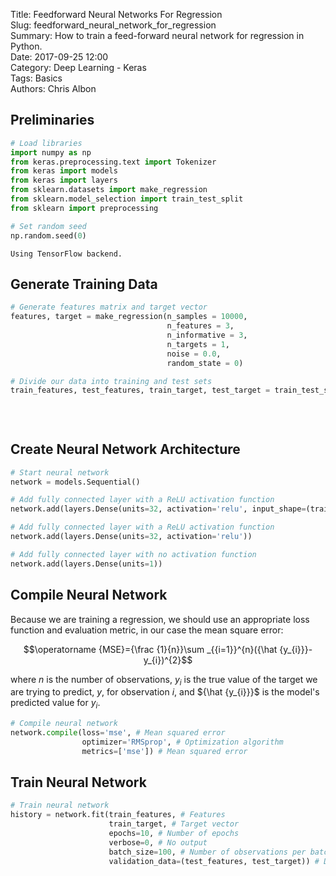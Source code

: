 Title: Feedforward Neural Networks For Regression    
Slug: feedforward_neural_network_for_regression    
Summary: How to train a feed-forward neural network for regression in Python.    
Date: 2017-09-25 12:00  
Category: Deep Learning - Keras  
Tags: Basics   
Authors: Chris Albon

## Preliminaries


```python
# Load libraries
import numpy as np
from keras.preprocessing.text import Tokenizer
from keras import models
from keras import layers
from sklearn.datasets import make_regression
from sklearn.model_selection import train_test_split
from sklearn import preprocessing

# Set random seed
np.random.seed(0)
```

    Using TensorFlow backend.


## Generate Training Data


```python
# Generate features matrix and target vector
features, target = make_regression(n_samples = 10000,
                                   n_features = 3,
                                   n_informative = 3,
                                   n_targets = 1,
                                   noise = 0.0,
                                   random_state = 0)

# Divide our data into training and test sets
train_features, test_features, train_target, test_target = train_test_split(features, 
                                                                            target, 
                                                                            test_size=0.33, 
                                                                            random_state=0)
```

## Create Neural Network Architecture


```python
# Start neural network
network = models.Sequential()

# Add fully connected layer with a ReLU activation function
network.add(layers.Dense(units=32, activation='relu', input_shape=(train_features.shape[1],)))

# Add fully connected layer with a ReLU activation function
network.add(layers.Dense(units=32, activation='relu'))

# Add fully connected layer with no activation function
network.add(layers.Dense(units=1))
```

## Compile Neural Network

Because we are training a regression, we should use an appropriate loss function and evaluation metric, in our case the mean square error:

$$\operatorname {MSE}={\frac  {1}{n}}\sum _{{i=1}}^{n}({\hat  {y_{i}}}-y_{i})^{2}$$

where $n$ is the number of observations, $y_{i}$ is the true value of the target we are trying to predict, $y$, for observation $i$, and ${\hat  {y_{i}}}$ is the model's predicted value for $y_{i}$.


```python
# Compile neural network
network.compile(loss='mse', # Mean squared error
                optimizer='RMSprop', # Optimization algorithm
                metrics=['mse']) # Mean squared error
```

## Train Neural Network


```python
# Train neural network
history = network.fit(train_features, # Features
                      train_target, # Target vector
                      epochs=10, # Number of epochs
                      verbose=0, # No output
                      batch_size=100, # Number of observations per batch
                      validation_data=(test_features, test_target)) # Data for evaluation
```
